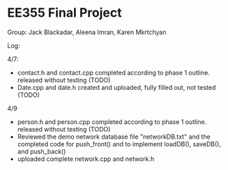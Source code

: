 # EE355 Final Project

Group: Jack Blackadar, Aleena Imran, Karen Mkrtchyan

Log:

4/7:

- contact.h and contact.cpp completed according to phase 1 outline. released without testing (TODO)
- Date.cpp and date.h created and uploaded, fully filled out, not tested (TODO)

4/9

- person.h and person.cpp completed according to phase 1 outline. released without testing (TODO)
- Reviewed the demo network database file "networkDB.txt" and the completed code for push_front() and to implement loadDB(), saveDB(), and push_back()
- uploaded complete network.cpp and network.h
